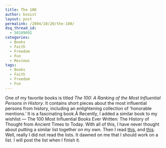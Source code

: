 ```yaml
---
title: The 100
author: bsoist
layout: post
permalink: /2004/10/20/the-100/
dsq_thread_id:
  - 50189692
categories:
  - Books
  - Faith
  - Freedom
  - Fun
  - Reviews
tags:
  - Books
  - Faith
  - Freedom
  - Fun
---
```

One of my favorite books is titled *The 100: A Ranking of the Most Influential Persons in History*. It contains short pieces about the most influential persons from history, including an enlightening collection of &#8216;honorable mentions.&#8217; It is a fascinating book.Â Recently, I added a similar book to my wishlist &#8212; The 100 Most Influential Books Ever Written: The History of Thought from Ancient Times to Today. With all of this, I have never thought about putting a similar list together on my own. Then I read [this][3], and [this][4]. Well, really I did not read the lists. It dawned on me that I should work on a list. I will post the list when I finish it.

 [1]: asin:0806513500
 [2]: asin:0806520000
 [3]: http://rhetoricrhythm.blogspot.com/2004/10/heroes-of-my-youth.html
 [4]: http://rhetoricrhythm.blogspot.com/2004/10/100.html
